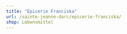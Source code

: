 ```yaml
---
title: "Épicerie Franciska"
url: /sainte-jeanne-darc/epicerie-franciska/
shop: Lebensmittel
---
```


